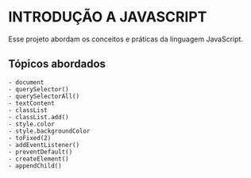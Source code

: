 # INTRODUÇÃO A JAVASCRIPT

Esse projeto abordam os conceitos e práticas da linguagem JavaScript.

## Tópicos abordados

    - document
    - querySelector()
    - querySelectorAll()
    - textContent
    - classList
    - classList.add()
    - style.color
    - style.backgroundColor
    - toFixed(2)
    - addEventListener()
    - preventDefault()
    - createElement()
    - appendChild()

